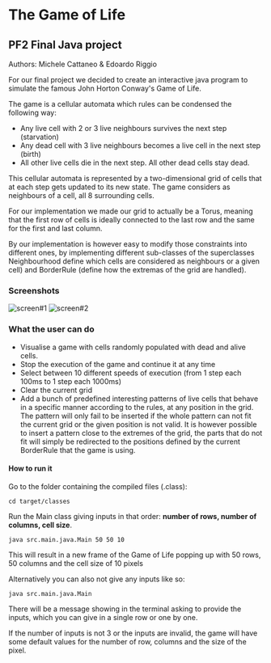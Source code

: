 # The Game of Life

## PF2 Final Java project

Authors:  Michele Cattaneo & Edoardo Riggio

For our final project we decided to create an interactive java program to simulate the famous John Horton Conway's Game of Life.

The game is a cellular automata which rules can be condensed the following way:

- Any live cell with 2 or 3 live neighbours survives the next step (starvation)
- Any dead cell with 3 live neighbours becomes a live cell in the next step (birth)
- All other live cells die in the next step. All other dead cells stay dead.

This cellular automata is represented by a two-dimensional grid of cells that at each step gets updated to its new state. The game considers as neighbours of a cell, all 8 surrounding cells.

For our implementation we made our grid to actually be a Torus, meaning that the first row of cells is ideally connected to the last row and the same for the first and last column.

By our implementation is however easy to modify those constraints into different ones, by implementing different sub-classes of the superclasses Neighbourhood define which cells are considered as neighbours or a given cell) and BorderRule (define how the extremas of the grid are handled).

### Screenshots

![screen#1](/imgs/screen#1.png)
![screen#2](/imgs/screen#2.gif)

### What the user can do

- Visualise a game with cells randomly populated with dead and alive cells.
- Stop the execution of the game and continue it at any time
- Select between 10 different speeds of execution (from 1 step each 100ms to 1 step each 1000ms)
- Clear the current grid
- Add a bunch of predefined interesting patterns of live cells that behave in a specific manner according to the rules, at any position in the grid. The pattern will only fail to be inserted if the whole pattern can not fit the current grid or the given position is not valid. It is however possible to insert a pattern close to the extremes of the grid, the parts that do not fit will simply be redirected to the positions defined by the current BorderRule that the game is using.

#### How to run it

Go to the folder containing the compiled files (.class):

```shell
cd target/classes
```

Run the Main class giving inputs in that order: **number of rows, number of columns, cell size**.

```shell
java src.main.java.Main 50 50 10
```

This will result in a new frame of the Game of Life popping up with 50 rows, 50 columns and the cell size of 10 pixels

Alternatively you can also not give any inputs like so:

```shell
java src.main.java.Main
```

There will be a message showing in the terminal asking to provide the inputs, which you can give in a single row or one by one.

If the number of inputs is not 3 or the inputs are invalid, the game will have some default values for the number of row, columns and the size of the pixel.
